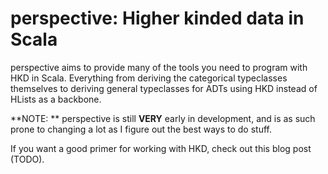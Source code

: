 # perspective: Higher kinded data in Scala 
perspective aims to provide many of the tools you need to program with HKD in Scala. 
Everything from deriving the categorical typeclasses themselves to deriving 
general typeclasses for ADTs using HKD instead of HLists as a backbone.

**NOTE: ** perspective is still **VERY** early in development, and is as such 
prone to changing a lot as I figure out the best ways to do stuff.

If you want a good primer for working with HKD, check out this blog post (TODO).
